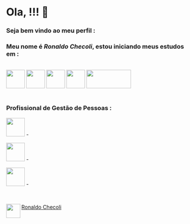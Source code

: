 Ola,  !!! 👊
===
### Seja bem vindo ao meu perfil :

### **Meu nome é _Ronaldo Checoli_, estou iniciando meus estudos em :**

<br>
<a href="url"><img src="https://upload.wikimedia.org/wikipedia/commons/thumb/6/61/HTML5_logo_and_wordmark.svg/200px-HTML5_logo_and_wordmark.svg.png" align="rigth" height="50" width="50" ></a>
<a href="url"><img src="https://upload.wikimedia.org/wikipedia/commons/thumb/d/d5/CSS3_logo_and_wordmark.svg/363px-CSS3_logo_and_wordmark.svg.png" align="rigth" height="50" width="50" ></a>
<a href="url"><img src="https://upload.wikimedia.org/wikipedia/commons/thumb/9/99/Unofficial_JavaScript_logo_2.svg/260px-Unofficial_JavaScript_logo_2.svg.png" align="rigth" height="50" width="50" ></a>
<a href="url"><img src="https://www.domosolucoes.com.br/wp-content/uploads/2020/09/power-bi.jpg" align="rigth" height="50" width="50" ></a>
<a href="url"><img src="https://www.python.org/static/img/python-logo.png" align="rigth" height="50" width="120" ></a>
<br><br>

### Profissional de Gestão de Pessoas :

<a href="url"><img src="https://encrypted-tbn0.gstatic.com/images?q=tbn:ANd9GcSjygkEF9_SAAueyBCrhH8D6DTysVX8ErJ5Og&usqp=CAU" align="rigth" height="50" width="50" ></a> - 

<a href="url"><img src="https://blogdaqualidade.com.br/wp-content/uploads/2012/06/5s.jpg" align="rigth" height="50" width="50" ></a>   - 

<a href="url"><img src="https://slideplayer.com.br/83523/1/images/slide_1.jpg" align="rigth" height="50" width="50" ></a>   - 

<br>

<a href="url"><img src="https://img.olhardigital.com.br/wp-content/uploads/2021/02/kisspng-linkedin-computer-icons-logo-social-networking-ser-facebook-5ab6ebfe829553.8964224815219374065349.png" align="left" height="38" width="38" ></a> 

 

[Ronaldo Checoli](https://www.linkedin.com/in/ronaldochecoli-gestor/)


 
 

